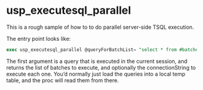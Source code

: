 # usp_executesql_parallel

This is a rough sample of how to to do parallel server-side TSQL execution.

The entry point looks like:

 

```SQL
exec usp_executesql_parallel @queryForBatchList= "select * from #batches", @maxDegreeOfParalellism = 4, @connectionString = null, @debug=true;
```

 
The first argument is a query that is executed in the current session, and returns the list of batches to execute, and optionally the connectionString to execute each one.  You’d normally just load the queries into a local temp table, and the proc will read them from there.
